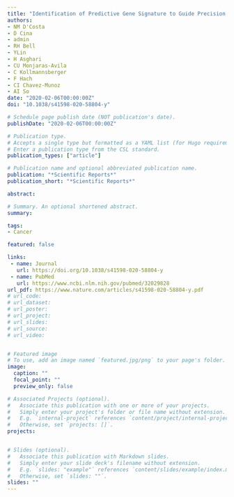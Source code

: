 ```yaml
---
title: "Identification of Predictive Gene Signature to Guide Precision Oncology of Clear-Cell Renal Cell Carcinoma"
authors:
- NM D'Costa
- D Cina
- admin
- RH Bell
- YLin
- H Asghari
- CU Monjaras-Avila
- C Kollmannsberger
- F Hach
- CI Chavez-Munoz
- AI So
date: "2020-02-06T00:00:00Z"
doi: "10.1038/s41598-020-58804-y"

# Schedule page publish date (NOT publication's date).
publishDate: "2020-02-06T00:00:00Z"

# Publication type.
# Accepts a single type but formatted as a YAML list (for Hugo requirements).
# Enter a publication type from the CSL standard.
publication_types: ["article"]

# Publication name and optional abbreviated publication name.
publication: "*Scientific Reports*"
publication_short: "*Scientific Reports*"

abstract: 

# Summary. An optional shortened abstract.
summary: 

tags:
- Cancer

featured: false

links:
 - name: Journal
   url: https://doi.org/10.1038/s41598-020-58804-y
 - name: PubMed
   url: https://www.ncbi.nlm.nih.gov/pubmed/32029828
url_pdf: https://www.nature.com/articles/s41598-020-58804-y.pdf
# url_code: 
# url_dataset: 
# url_poster: 
# url_project: 
# url_slides: 
# url_source: 
# url_video: 


# Featured image
# To use, add an image named `featured.jpg/png` to your page's folder. 
image:
  caption: ""
  focal_point: ""
  preview_only: false

# Associated Projects (optional).
#   Associate this publication with one or more of your projects.
#   Simply enter your project's folder or file name without extension.
#   E.g. `internal-project` references `content/project/internal-project/index.md`.
#   Otherwise, set `projects: []`.
projects:


# Slides (optional).
#   Associate this publication with Markdown slides.
#   Simply enter your slide deck's filename without extension.
#   E.g. `slides: "example"` references `content/slides/example/index.md`.
#   Otherwise, set `slides: ""`.
slides: ""
---
```


